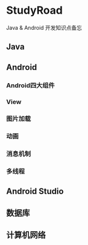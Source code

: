 # StudyRoad
Java &amp; Android 开发知识点备忘

## Java

## Android
### Android四大组件
### View
### 图片加载
### 动画
### 消息机制
### 多线程

## Android Studio

## 数据库

## 计算机网络
